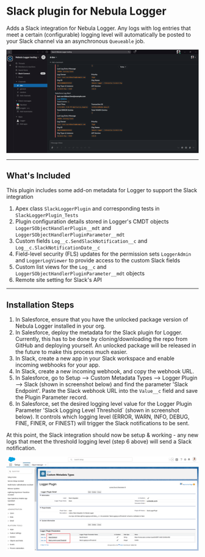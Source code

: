 # Slack plugin for Nebula Logger

Adds a Slack integration for Nebula Logger. Any logs with log entries that meet a certain (configurable) logging level will automatically be posted to your Slack channel via an asynchronous `Queueable` job.

![Slack plugin: notification](./../../content/slack-plugin-notification.png)

---

## What's Included

This plugin includes some add-on metadata for Logger to support the Slack integration

1. Apex class `SlackLoggerPlugin` and corresponding tests in `SlackLoggerPlugin_Tests`
2. Plugin configuration details stored in Logger's CMDT objects `LoggerSObjectHandlerPlugin__mdt` and `LoggerSObjectHandlerPluginParameter__mdt`
3. Custom fields `Log__c.SendSlackNotification__c` and `Log__c.SlackNotificationDate__c`
4. Field-level security (FLS) updates for the permission sets `LoggerAdmin` and `LoggerLogViewer` to provide access to the custom Slack fields
5. Custom list views for the `Log__c` and `LoggerSObjectHandlerPluginParameter__mdt` objects
6. Remote site setting for Slack's API

---

## Installation Steps

1. In Salesforce, ensure that you have the unlocked package version of Nebula Logger installed in your org.
2. In Salesforce, deploy the metadata for the Slack plugin for Logger. Currently, this has to be done by cloning/downloading the repo from GitHub and deploying yourself. An unlocked package will be released in the future to make this process much easier.
3. In Slack, create a new app in your Slack workspace and enable incoming webhooks for your app.
4. In Slack, create a new incoming webhook, and copy the webhook URL.
5. In Salesforce, go to Setup --> Custom Metadata Types --> Logger Plugin --> Slack (shown in screenshot below) and find the parameter 'Slack Endpoint'. Paste the Slack webhook URL into the `Value__c` field and save the Plugin Parameter record.
6. In Salesforce, set the desired logging level value for the Logger Plugin Parameter 'Slack Logging Level Threshold` (shown in screenshot below). It controls which logging level (ERROR, WARN, INFO, DEBUG, FINE, FINER, or FINEST) will trigger the Slack notifications to be sent.

At this point, the Slack integration should now be setup & working - any new logs that meet the threshold logging level (step 6 above) will send a Slack notification.

![Slack plugin: configuration](./../../content/slack-plugin-configuration.png)